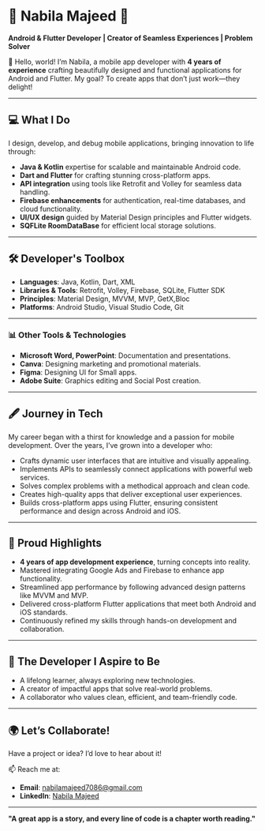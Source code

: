 # 🌟 Nabila Majeed 🌟  
**Android & Flutter Developer | Creator of Seamless Experiences | Problem Solver**  

👋 Hello, world! I’m Nabila, a mobile app developer with **4 years of experience** crafting beautifully designed and functional applications for Android and Flutter. My goal? To create apps that don’t just work—they delight!  

---

## 💻 **What I Do**  
I design, develop, and debug mobile applications, bringing innovation to life through:  
- **Java & Kotlin** expertise for scalable and maintainable Android code.  
- **Dart and Flutter** for crafting stunning cross-platform apps.  
- **API integration** using tools like Retrofit and Volley for seamless data handling.  
- **Firebase enhancements** for authentication, real-time databases, and cloud functionality.  
- **UI/UX design** guided by Material Design principles and Flutter widgets.  
- **SQFLite RoomDataBase** for efficient local storage solutions.  

---

## 🛠️ **Developer's Toolbox**  
- **Languages**: Java, Kotlin, Dart, XML  
- **Libraries & Tools**: Retrofit, Volley, Firebase, SQLite, Flutter SDK  
- **Principles**: Material Design, MVVM, MVP, GetX,Bloc 
- **Platforms**: Android Studio, Visual Studio Code, Git
---
### 📊 **Other Tools & Technologies**  
- **Microsoft Word, PowerPoint**: Documentation and presentations.  
- **Canva**: Designing marketing and promotional materials.
- **Figma**: Designing UI for Small apps. 
- **Adobe Suite**: Graphics editing and Social Post creation.  
---

## 🖋️ **Journey in Tech**  
My career began with a thirst for knowledge and a passion for mobile development. Over the years, I’ve grown into a developer who:  
- Crafts dynamic user interfaces that are intuitive and visually appealing.  
- Implements APIs to seamlessly connect applications with powerful web services.  
- Solves complex problems with a methodical approach and clean code.  
- Creates high-quality apps that deliver exceptional user experiences.  
- Builds cross-platform apps using Flutter, ensuring consistent performance and design across Android and iOS.  

---

## 🌟 **Proud Highlights**  
- **4 years of app development experience**, turning concepts into reality.  
- Mastered integrating Google Ads and Firebase to enhance app functionality.  
- Streamlined app performance by following advanced design patterns like MVVM and MVP.  
- Delivered cross-platform Flutter applications that meet both Android and iOS standards.  
- Continuously refined my skills through hands-on development and collaboration.  

---

## 🌈 **The Developer I Aspire to Be**  
- A lifelong learner, always exploring new technologies.  
- A creator of impactful apps that solve real-world problems.  
- A collaborator who values clean, efficient, and team-friendly code.  

---

## 🌍 **Let’s Collaborate!**  
Have a project or idea? I’d love to hear about it!  

📫 Reach me at:  
- **Email**: [nabilamajeed7086@gmail.com](mailto:nabilamajeed7086@gmail.com)  
- **LinkedIn**: [Nabila Majeed](https://www.linkedin.com/in/nabila-majeed-0b5b27172/)  

---

**"A great app is a story, and every line of code is a chapter worth reading."**  
